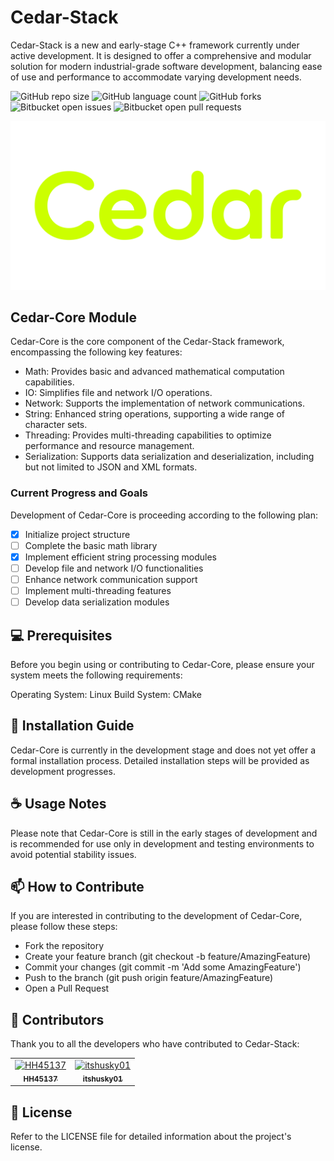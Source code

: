 # Cedar-Stack

Cedar-Stack is a new and early-stage C++ framework currently under active development. It is designed to offer a comprehensive and modular solution for modern industrial-grade software development, balancing ease of use and performance to accommodate varying development needs.

![GitHub repo size](https://img.shields.io/github/repo-size/CedarStack/Cedar-Core?style=for-the-badge)
![GitHub language count](https://img.shields.io/github/languages/count/CedarStack/Cedar-Core?style=for-the-badge)
![GitHub forks](https://img.shields.io/github/forks/CedarStack/Cedar-Core?style=for-the-badge)
![Bitbucket open issues](https://img.shields.io/bitbucket/issues/CedarStack/Cedar-Core?style=for-the-badge)
![Bitbucket open pull requests](https://img.shields.io/bitbucket/pr-raw/CedarStack/Cedar-Core?style=for-the-badge)

<img src="logo-image.png" alt="Logo image">

## Cedar-Core Module
Cedar-Core is the core component of the Cedar-Stack framework, encompassing the following key features:

- Math: Provides basic and advanced mathematical computation capabilities.
- IO: Simplifies file and network I/O operations.
- Network: Supports the implementation of network communications.
- String: Enhanced string operations, supporting a wide range of character sets.
- Threading: Provides multi-threading capabilities to optimize performance and resource management.
- Serialization: Supports data serialization and deserialization, including but not limited to JSON and XML formats.

### Current Progress and Goals
Development of Cedar-Core is proceeding according to the following plan:

- [X] Initialize project structure
- [ ] Complete the basic math library
- [x] Implement efficient string processing modules
- [ ] Develop file and network I/O functionalities
- [ ] Enhance network communication support
- [ ] Implement multi-threading features
- [ ] Develop data serialization modules

## 💻 Prerequisites
Before you begin using or contributing to Cedar-Core, please ensure your system meets the following requirements:

Operating System: Linux
Build System: CMake

## 🚀 Installation Guide
Cedar-Core is currently in the development stage and does not yet offer a formal installation process. Detailed installation steps will be provided as development progresses.

## ☕ Usage Notes
Please note that Cedar-Core is still in the early stages of development and is recommended for use only in development and testing environments to avoid potential stability issues.

## 📫 How to Contribute
If you are interested in contributing to the development of Cedar-Core, please follow these steps:

- Fork the repository
- Create your feature branch (git checkout -b feature/AmazingFeature)
- Commit your changes (git commit -m 'Add some AmazingFeature')
- Push to the branch (git push origin feature/AmazingFeature)
- Open a Pull Request

## 🤝 Contributors
Thank you to all the developers who have contributed to Cedar-Stack:

<table>
  <tr>
    <td align="center">
      <a href="#" title="Profile link">
        <img src="https://avatars.githubusercontent.com/u/52552476?v=4" width="100px;" alt="HH45137"/><br>
        <sub>
          <b>HH45137</b>
        </sub>
      </a>
    </td>
    <td align="center">
      <a href="#" title="Profile link">
        <img src="https://avatars.githubusercontent.com/u/79142465?v=4" width="100px;" alt="itshusky01"/><br>
        <sub>
          <b>itshusky01</b>
        </sub>
      </a>
    </td>
  </tr>
</table>

## 📝 License
Refer to the LICENSE file for detailed information about the project's license.
